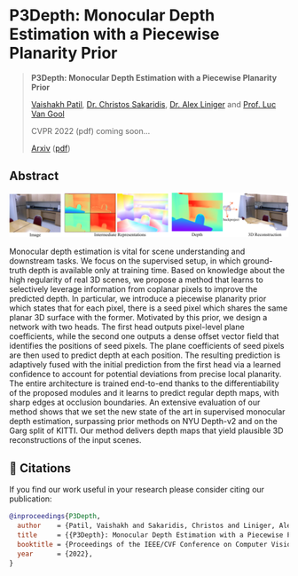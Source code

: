 # P3Depth: Monocular Depth Estimation with a Piecewise Planarity Prior

> **P3Depth: Monocular Depth Estimation with a Piecewise Planarity Prior**
>
> [Vaishakh Patil](https://www.trace.ethz.ch/team/members/vaishakh.html), [Dr. Christos Sakaridis](https://people.ee.ethz.ch/~csakarid/), [Dr. Alex Liniger](https://www.trace.ethz.ch/team/members/alex.html) and [Prof. Luc Van Gool](https://www.trace.ethz.ch/team/members/luc.html)
>
> CVPR 2022 (pdf) coming soon...
> 
> [Arxiv](https://arxiv.org/abs/2204.02091) ([pdf](https://arxiv.org/pdf/2204.02091v1.pdf))


## Abstract
<p align="center">
  <img src="assets/teaser.png" alt="example input output" width="1000" />
</p>

Monocular depth estimation is vital for scene understanding and downstream tasks. We focus on the supervised setup, in which ground-truth depth is available only at training time. Based on knowledge about the high regularity of real 3D scenes, we propose a method that learns to selectively leverage information from coplanar pixels to improve the predicted depth. In particular, we introduce a piecewise planarity prior which states that for each pixel, there is a seed pixel which shares the same planar 3D surface with the former. Motivated by this prior, we design a network with two heads. The first head outputs pixel-level plane coefficients, while the second one outputs a dense offset vector field that identifies the positions of seed pixels. The plane coefficients of seed pixels are then used to predict depth at each position. The resulting prediction is adaptively fused with the initial prediction from the first head via a learned confidence to account for potential deviations from precise local planarity. The entire architecture is trained end-to-end thanks to the differentiability of the proposed modules and it learns to predict regular depth maps, with sharp edges at occlusion boundaries. An extensive evaluation of our method shows that we set the new state of the art in supervised monocular depth estimation, surpassing prior methods on NYU Depth-v2 and on the Garg split of KITTI. Our method delivers depth maps that yield plausible 3D reconstructions of the input scenes.

## 📖 Citations

If you find our work useful in your research please consider citing our publication:

```bibtex
@inproceedings{P3Depth,
  author    = {Patil, Vaishakh and Sakaridis, Christos and Liniger, Alexander and Van Gool, Luc},
  title     = {{P3Depth}: Monocular Depth Estimation with a Piecewise Planarity Prior},
  booktitle = {Proceedings of the IEEE/CVF Conference on Computer Vision and Pattern Recognition (CVPR)},
  year      = {2022},
}
```
